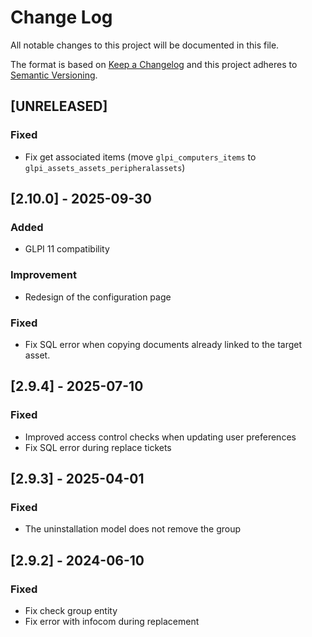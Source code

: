 # Change Log

All notable changes to this project will be documented in this file.

The format is based on [Keep a Changelog](http://keepachangelog.com/)
and this project adheres to [Semantic Versioning](http://semver.org/).

## [UNRELEASED]

### Fixed

- Fix get associated items (move `glpi_computers_items` to `glpi_assets_assets_peripheralassets`)

## [2.10.0] - 2025-09-30

### Added

- GLPI 11 compatibility

### Improvement

- Redesign of the configuration page

### Fixed

- Fix SQL error when copying documents already linked to the target asset.

## [2.9.4] - 2025-07-10

### Fixed

- Improved access control checks when updating user preferences
- Fix SQL error during replace tickets

## [2.9.3] - 2025-04-01

### Fixed

- The uninstallation model does not remove the group

## [2.9.2] - 2024-06-10

### Fixed

- Fix check group entity
- Fix error with infocom during replacement
